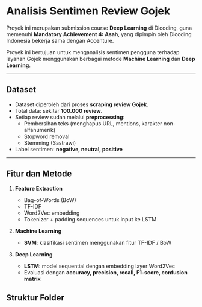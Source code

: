 # Analisis Sentimen Review Gojek

Proyek ini merupakan submission course **Deep Learning** di Dicoding, guna memenuhi **Mandatory Achievement 4: Asah**, yang dipimpin oleh Dicoding Indonesia bekerja sama dengan Accenture. 

Proyek ini bertujuan untuk menganalisis sentimen pengguna terhadap layanan Gojek menggunakan berbagai metode **Machine Learning** dan **Deep Learning**.

---

## Dataset

- Dataset diperoleh dari proses **scraping review Gojek**.
- Total data: sekitar **100.000 review**.
- Setiap review sudah melalui **preprocessing**:
  - Pembersihan teks (menghapus URL, mentions, karakter non-alfanumerik)
  - Stopword removal
  - Stemming (Sastrawi)
- Label sentimen: **negative, neutral, positive**

---

## Fitur dan Metode

1. **Feature Extraction**
   - Bag-of-Words (BoW)
   - TF-IDF
   - Word2Vec embedding
   - Tokenizer + padding sequences untuk input ke LSTM

2. **Machine Learning**
   - **SVM**: klasifikasi sentimen menggunakan fitur TF-IDF / BoW

3. **Deep Learning**
   - **LSTM**: model sequential dengan embedding layer Word2Vec
   - Evaluasi dengan **accuracy, precision, recall, F1-score, confusion matrix**


## Struktur Folder


